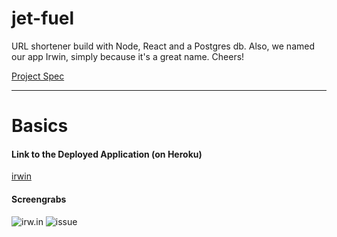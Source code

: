# jet-fuel
URL shortener build with Node, React and a Postgres db.
Also, we named our app Irwin, simply because it's a great name. Cheers!

[Project Spec](http://frontend.turing.io/projects/jet-fuel.html)

------

# Basics

#### Link to the Deployed Application (on Heroku)
[irwin](https://irwin-urls.herokuapp.com/)

#### Screengrabs 
![irw.in](http://g.recordit.co/q1RHtwXIFh.gif)
![issue](http://g.recordit.co/qxpVblqNrM.gif)

